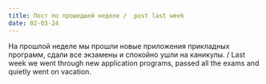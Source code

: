 ```yaml
---
title: Пост по прошедшей неделе /  post last week
date: 02-03-24
---
```


На прошлой неделе мы прошли новые приложения прикладных программ, сдали все экзамены и спокойно ушли на каникулы. / Last week we went through new application programs, passed all the exams and quietly went on vacation.

